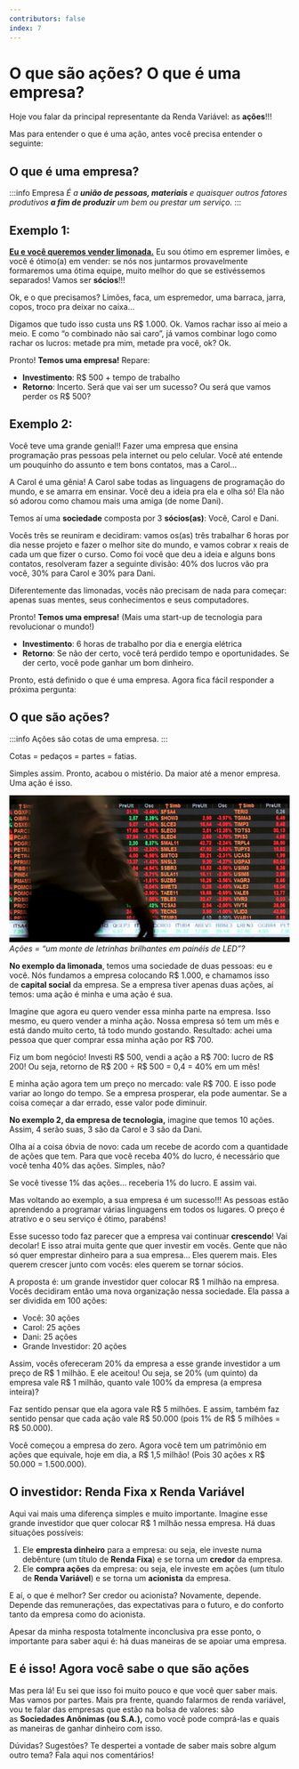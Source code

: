 ```yaml
---
contributors: false
index: 7
---
```

# O que são ações? O que é uma empresa?

Hoje vou falar da principal representante da Renda Variável: as **ações**!!!

Mas para entender o que é uma ação, antes você precisa entender o seguinte:

## O que é uma empresa?
:::info Empresa
*É a **união de pessoas, materiais** e quaisquer outros fatores produtivos **a fim de produzir** um bem ou prestar um serviço.*
:::

## Exemplo 1:

**[Eu e você queremos vender limonada.](http://www.hypeness.com.br/2014/06/com-8-anos-ela-comecou-a-vender-limonada-para-combater-o-trabalho-escravo-infantil-agora-com-10-ela-ja-tem-uma-empresa-consolidada/)** Eu sou ótimo em espremer limões, e você é ótimo(a) em vender: se nós nos juntarmos provavelmente formaremos uma ótima equipe, muito melhor do que se estivéssemos separados! Vamos ser **sócios**!!!

Ok, e o que precisamos? Limões, faca, um espremedor, uma barraca, jarra, copos, troco pra deixar no caixa…

Digamos que tudo isso custa uns R$ 1.000. Ok. Vamos rachar isso aí meio a meio. E como “o combinado não sai caro”, já vamos combinar logo como rachar os lucros: metade pra mim, metade pra você, ok? Ok.

Pronto! **Temos uma empresa!** Repare:

- **Investimento**: R$ 500 + tempo de trabalho
- **Retorno**: Incerto. Será que vai ser um sucesso? Ou será que vamos perder os R$ 500?

## Exemplo 2:

Você teve uma grande genial!! Fazer uma empresa que ensina programação pras pessoas pela internet ou pelo celular. Você até entende um pouquinho do assunto e tem bons contatos, mas a Carol…

A Carol é uma gênia! A Carol sabe todas as linguagens de programação do mundo, e se amarra em ensinar. Você deu a ideia pra ela e olha só! Ela não só adorou como chamou mais uma amiga (de nome Dani).

Temos aí uma **sociedade** composta por 3 **sócios(as)**: Você, Carol e Dani.

Vocês três se reuniram e decidiram: vamos os(as) três trabalhar 6 horas por dia nesse projeto e fazer o melhor site do mundo, e vamos cobrar x reais de cada um que fizer o curso. Como foi você que deu a ideia e alguns bons contatos, resolveram fazer a seguinte divisão: 40% dos lucros vão pra você, 30% para Carol e 30% para Dani.

Diferentemente das limonadas, vocês não precisam de nada para começar: apenas suas mentes, seus conhecimentos e seus computadores.

Pronto! **Temos uma empresa!** (Mais uma start-up de tecnologia para revolucionar o mundo!)

- **Investimento**: 6 horas de trabalho por dia e energia elétrica
- **Retorno**: Se não der certo, você terá perdido tempo e oportunidades. Se der certo, você pode ganhar um bom dinheiro.

Pronto, está definido o que é uma empresa. Agora fica fácil responder a próxima pergunta:

## O que são ações?
:::info Ações são cotas de uma empresa.
:::

Cotas = pedaços = partes = fatias.

Simples assim. Pronto, acabou o mistério. Da maior até a menor empresa. Uma ação é isso.

![Ações = “um monte de letrinhas brilhantes em painéis de LED”?](./painel.jpg)
*Ações = “um monte de letrinhas brilhantes em painéis de LED”?*

**No exemplo da limonada**, temos uma sociedade de duas pessoas: eu e você. Nós fundamos a empresa colocando R$ 1.000, e chamamos isso de **capital social** da empresa. Se a empresa tiver apenas duas ações, aí temos: uma ação é minha e uma ação é sua.

Imagine que agora eu quero vender essa minha parte na empresa. Isso mesmo, eu quero vender a minha ação. Nossa empresa só tem um mês e está dando muito certo, tá todo mundo gostando. Resultado: achei uma pessoa que quer comprar essa minha ação por R$ 700.

Fiz um bom negócio! Investi R$ 500, vendi a ação a R$ 700: lucro de R$ 200! Ou seja, retorno de R$ 200 ÷ R$ 500 = 0,4 = 40% em um mês!

E minha ação agora tem um preço no mercado: vale R$ 700. E isso pode variar ao longo do tempo. Se a empresa prosperar, ela pode aumentar. Se a coisa começar a dar errado, esse valor pode diminuir.

**No exemplo 2, da empresa de tecnologia,** imagine que temos 10 ações. Assim, 4 serão suas, 3 são da Carol e 3 são da Dani.

Olha aí a coisa óbvia de novo: cada um recebe de acordo com a quantidade de ações que tem. Para que você receba 40% do lucro, é necessário que você tenha 40% das ações. Simples, não?

Se você tivesse 1% das ações… receberia 1% do lucro. E assim vai.

Mas voltando ao exemplo, a sua empresa é um sucesso!!! As pessoas estão aprendendo a programar várias linguagens em todos os lugares. O preço é atrativo e o seu serviço é ótimo, parabéns!

Esse sucesso todo faz parecer que a empresa vai continuar **crescendo**! Vai decolar! E isso atrai muita gente que quer investir em vocês. Gente que não só quer emprestar dinheiro para a sua empresa… Eles querem mais. Eles querem crescer junto com vocês: eles querem se tornar sócios.

A proposta é: um grande investidor quer colocar R$ 1 milhão na empresa. Vocês decidiram então uma nova organização nessa sociedade. Ela passa a ser dividida em 100 ações:

- Você: 30 ações
- Carol: 25 ações
- Dani: 25 ações
- Grande Investidor: 20 ações

Assim, vocês ofereceram 20% da empresa a esse grande investidor a um preço de R$ 1 milhão. E ele aceitou! Ou seja, se 20% (um quinto) da empresa vale R$ 1 milhão, quanto vale 100% da empresa (a empresa inteira)?

Faz sentido pensar que ela agora vale R$ 5 milhões. E assim, também faz sentido pensar que cada ação vale R$ 50.000 (pois 1% de R$ 5 milhões = R$ 50.000).

Você começou a empresa do zero. Agora você tem um patrimônio em ações que equivale, hoje em dia, a R$ 1,5 milhão! (Pois 30 ações x R$ 50.000 = 1.500.000).

## O investidor: Renda Fixa x Renda Variável

Aqui vai mais uma diferença simples e muito importante. Imagine esse grande investidor que quer colocar R$ 1 milhão nessa empresa. Há duas situações possíveis:

1. Ele **empresta dinheiro** para a empresa: ou seja, ele investe numa debênture (um título de **Renda Fixa**) e se torna um **credor** da empresa.
2. Ele **compra ações** da empresa: ou seja, ele investe em ações (um título de **Renda Variável**) e se torna um **acionista** da empresa.

E aí, o que é melhor? Ser credor ou acionista? Novamente, depende. Depende das remunerações, das expectativas para o futuro, e do conforto tanto da empresa como do acionista.

Apesar da minha resposta totalmente inconclusiva pra esse ponto, o importante para saber aqui é: há duas maneiras de se apoiar uma empresa.

## E é isso! Agora você sabe o que são ações

Mas pera lá! Eu sei que isso foi muito pouco e que você quer saber mais. Mas vamos por partes. Mais pra frente, quando falarmos de renda variável, vou te falar das empresas que estão na bolsa de valores: são as **Sociedades Anônimas (ou S.A.),** como você pode comprá-las e quais as maneiras de ganhar dinheiro com isso.

Dúvidas? Sugestões? Te despertei a vontade de saber mais sobre algum outro tema? Fala aqui nos comentários!
